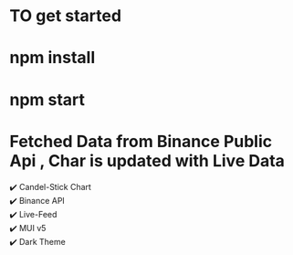 # TO get started 
# npm install 
# npm start 

# Fetched Data from Binance Public Api , Char is updated with Live Data  

✔️ Candel-Stick Chart  </br>
✔️ Binance API </br>
✔️ Live-Feed </br>
✔️ MUI v5 </br>
✔️ Dark Theme </br>
